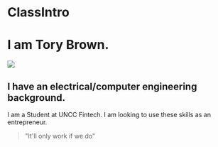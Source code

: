 # ClassIntro
# I am Tory Brown.

![](https://hbr.org/resources/images/article_assets/2020/09/A_Sep20_14_1189155141.jpg)

## I have an electrical/computer engineering background.
I am a Student at UNCC Fintech.
I am looking to use these skills as an entrepreneur.

> "It'll only work if we do"
